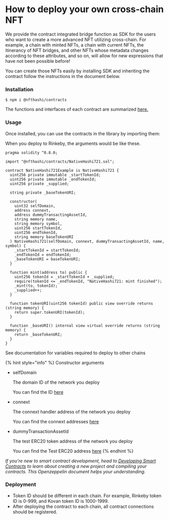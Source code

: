 # How to deploy your own cross-chain NFT

We provide the contract integrated bridge function as SDK for the users who want to create a more advanced NFT utilizing cross-chain. For example, a chain with minted NFTs, a chain with current NFTs, the itinerancy of NFT bridges, and other NFTs whose metadata changes according to these attributes, and so on, will allow for new expressions that have not been possible before!

You can create those NFTs easily by installing SDK and inheriting the contract follow the instructions in the document below.

### Installation

```
$ npm i @nfthashi/contracts
```

The functions and interfaces of each contract are summarized [here.](../sdk-guide.md)

### Usage

Once installed, you can use the contracts in the library by importing them:

When you deploy to Rinkeby, the arguments would be like these.

```
pragma solidity ^0.8.0;

import "@nfthashi/contracts/NativeHashi721.sol";

contract NativeHashi721Example is NativeHashi721 {
  uint256 private immutable _startTokenId;
  uint256 private immutable _endTokenId;
  uint256 private _supplied;

  string private _baseTokenURI;

  constructor(
    uint32 selfDomain,
    address connext,
    address dummyTransactingAssetId,
    string memory name,
    string memory symbol,
    uint256 startTokenId,
    uint256 endTokenId,
    string memory baseTokenURI
  ) NativeHashi721(selfDomain, connext, dummyTransactingAssetId, name, symbol) {
    _startTokenId = startTokenId;
    _endTokenId = endTokenId;
    _baseTokenURI = baseTokenURI;
  }

  function mint(address to) public {
    uint256 tokenId = _startTokenId + _supplied;
    require(tokenId <= _endTokenId, "NativeHashi721: mint finished");
    _mint(to, tokenId);
    _supplied++;
  }

  function tokenURI(uint256 tokenId) public view override returns (string memory) {
    return super.tokenURI(tokenId);
  }

  function _baseURI() internal view virtual override returns (string memory) {
    return _baseTokenURI;
  }
}
```

See documentation for variables required to deploy to other chains

{% hint style="info" %}
Constructor arguments

*   selfDomain

    The domain ID of the network you deploy

    You can find the ID  [here](../informations.md#domain-id)
*   connext

    The connext handler address of the network you deploy

    You can find the connext addresses  [here](../informations.md#connext-contract-address)
*   dummyTransactionAssetId

    The test ERC20 token address of the network you deploy

    You can find the Test ERC20 address  [here](../informations.md#test-erc20-contract-address)
{% endhint %}

_If you're new to smart contract development, head to_ [_Developing Smart Contracts_](https://docs.openzeppelin.com/learn/developing-smart-contracts) _to learn about creating a new project and compiling your contracts. This Openzeppelin document helps your understanding._

### Deployment

* Token ID should be different in each chain. For example, Rinkeby token ID is 0-999, and Kovan token ID is 1000-1999.
* After deploying the contract to each chain, all contract connections should be registered.
